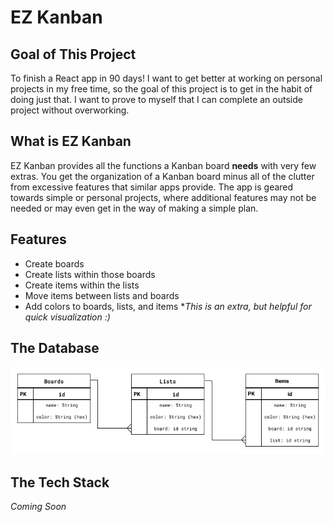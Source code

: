 # EZ Kanban

## Goal of This Project
To finish a React app in 90 days! I want to get better at working on personal projects in my free time, so the goal of this project is to get in the habit of doing just that. I want to prove to myself that I can complete an outside project without overworking.

## What is EZ Kanban
EZ Kanban provides all the functions a Kanban board **needs** with very few extras. You get the organization of a Kanban board minus all of the clutter from excessive features that similar apps provide. The app is geared towards simple or personal projects, where additional features may not be needed or may even get in the way of making a simple plan.

## Features
- Create boards
- Create lists within those boards
- Create items within the lists
- Move items between lists and boards
- Add colors to boards, lists, and items **This is an extra, but helpful for quick visualization :)*

## The Database
![Database Design](/readme_assets/database_design.png)

## The Tech Stack
*Coming Soon*
